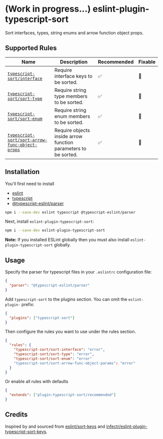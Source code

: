 # (Work in progress...) eslint-plugin-typescript-sort

Sort interfaces, types, string enums and arrow function object props.

## Supported Rules

<!-- begin rule list -->
<!-- prettier-ignore -->
| Name | Description | Recommended | Fixable |
| ---- | ----------- | ------------------ | -------- |
| [`typescript-sort/interface`](./docs/interface.md) | Require interface keys to be sorted. | ✅ | :wrench: |
| [`typescript-sort/sort-type`](./docs/sort-type.md) | Require string type members to be sorted. | ✅ | :wrench: |
| [`typescript-sort/sort-enum`](./docs/sort-enum.md) | Require string enum members to be sorted. | ✅ | :wrench: |
| [`typescript-sort/sort-arrow-func-object-props`](./docs/sort-arrow-func-object-props.md) | Require objects inside arrow function parameters to be sorted. | ✅ | :wrench: |

<!-- end rule list -->

## Installation

You'll first need to install

- [eslint](http://eslint.org)
- [typescript](http://www.typescriptlang.org/)
- [@typescript-eslint/parser](https://github.com/typescript-eslint/typescript-eslint/tree/master/packages/parser)

```sh
npm i --save-dev eslint typescript @typescript-eslint/parser
```

Next, install `eslint-plugin-typescript-sort`:

```sh
npm i --save-dev eslint-plugin-typescript-sort
```

**Note:** If you installed ESLint globally then you must also install `eslint-plugin-typescript-sort` globally.

## Usage

Specify the parser for typescript files in your `.eslintrc` configuration file:

```json
{
  "parser": "@typescript-eslint/parser"
}
```

Add `typescript-sort` to the plugins section. You can omit the `eslint-plugin-` prefix:

```json
{
  "plugins": ["typescript-sort"]
}
```

Then configure the rules you want to use under the rules section.

```json
{
  "rules": {
    "typescript-sort/sort-interface": "error",
    "typescript-sort/sort-type": "error",
    "typescript-sort/sort-enum": "error"
    "typescript-sort/sort-arrow-func-object-params": "error"
  }
}
```

Or enable all rules with defaults

```json
{
  "extends": ["plugin:typescript-sort/recommended"]
}
```

## Credits

Inspired by and sourced from [eslint/sort-keys](https://github.com/eslint/eslint/blob/main/docs/src/rules/sort-keys.md)
and [infectr/eslint-plugin-typescript-sort-keys](https://github.com/infctr/eslint-plugin-typescript-sort-keys/tree/master).
